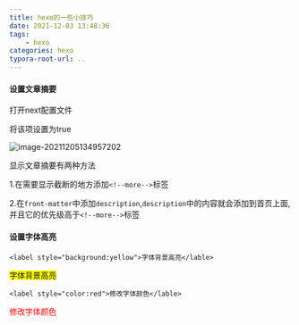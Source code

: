 ```yaml
---
title: hexo的一些小技巧
date: 2021-12-03 13:48:36
tags:
    - hexo
categories: hexo
typora-root-url: ..
---
```


#### 设置文章摘要

打开next配置文件

将该项设置为true

![image-20211205134957202](https://picture-1304716932.cos.ap-chengdu.myqcloud.com/image-20211205134957202.png)

显示文章摘要有两种方法

1.在需要显示截断的地方添加`<!--more-->`标签

2.在`front-matter`中添加`description`,`description`中的内容就会添加到首页上面,并且它的优先级高于`<!--more-->`标签

#### 设置字体高亮

`<label style="background:yellow">字体背景高亮</lable>`

<label style="background:yellow">字体背景高亮</lable>

`<label style="color:red">修改字体颜色</lable>`

<label style="color:red">修改字体颜色</lable>
